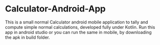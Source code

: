 # Calculator-Android-App
This is a small normal Calculator android mobile application to tally and compute simple normal calculations, developed fully under Kotlin. Run this app in android studio or you can run the same in mobile, by downloading the apk in build folder.
